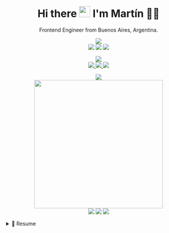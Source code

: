 
<h1 align='center'>
  Hi there <img src="https://user-images.githubusercontent.com/1303154/88677602-1635ba80-d120-11ea-84d8-d263ba5fc3c0.gif" width="30"> I'm Martín 👨‍💻
</h1>

<p align='center'>
  Frontend Engineer from Buenos Aires, Argentina.
</p>

<p align='center'>
  <img src="https://img.shields.io/badge/workspace-blue.svg?&style=for-the-badge&logoColor=white" />
  <br/>
  <img src="https://img.shields.io/badge/macbook%20pro-blue.svg?&style=for-the-badge&logo=apple&logoColor=white" />
  <img src="https://img.shields.io/badge/Intel%20I7%20-blue.svg?&style=for-the-badge&logo=intel&logoColor=white" />
  <img src="https://img.shields.io/badge/RAM%2016GB-blue.svg?&style=for-the-badge&logoColor=white" />
</p>

<p align='center'>
  <img src="https://img.shields.io/badge/contact-green.svg?&style=for-the-badge&logoColor=white" />
  <br/>
  <a href="https://www.linkedin.com/in/martinbobbio">
    <img src="https://img.shields.io/badge/linkedin-green.svg?&style=for-the-badge&logo=linkedin&logoColor=white" />
  </a>
  <a href="mailto:martinbobbio1@gmail.com">
    <img src="https://img.shields.io/badge/mail-green.svg?&style=for-the-badge&logo=gmail&logoColor=white" />
  </a>
  <a href="https://discord.gg/PrZE3Qs9AH">
    <img src="https://img.shields.io/badge/discord-green.svg?&style=for-the-badge&logo=discord&logoColor=white" />
  </a>
</p>

<p align='center'>
  <img src="https://img.shields.io/badge/stats-grey.svg?&style=for-the-badge&logoColor=white" />
  <br/>
  <a href="#"><img src="https://github-readme-stats.vercel.app/api?username=martinbobbio&show_icons=true&count_private=true&theme=dark" width="350"></a>
  <br/>
  <a href="#"><img src="https://badges.pufler.dev/visits/martinbobbio/profile"></a>
  <a href="#"><img src="https://badges.pufler.dev/years/martinbobbio"></a>
  <a href="#"><img src="https://badges.pufler.dev/repos/martinbobbio"></a>
</p>

<details>
  <summary>📃 Resume</summary>


## Education

- 📖 **Analista en Sistemas**\
📆 2015 - 2018\
📍 **Escuela Da Vinci** - Buenos Aires, Argentina

- 📖 **Tecnologías de la información**\
📆 2019 - 2021\
📍 **Universidad Palermo** - Buenos Aires, Argentina


## Experience

- 👨‍💻 **Developer Frontend**\
📆 2021 - moment\
📍 **Ripio** - Buenos Aires, Argentina
 
 - 👨‍💻 **Developer Frontend**\
📆 2019 - 2021\
📍 **Banco Galicia** - Buenos Aires, Argentina
 
- 👨‍💻 **Developer Jr.**\
📆 2017 - 2019\
📍 **Varcelona** - Buenos Aires, Argentina

## Technical information

<img align="right" src="https://img.shields.io/badge/Ubuntu-E95420?logo=ubuntu&logoColor=white" />
<img align="right" src="https://img.shields.io/badge/Windows-0078D6?logo=windows&logoColor=white" />
<img align="right" src="https://img.shields.io/badge/MacOS-0078D6?logo=apple&logoColor=white" />

**Operating Systems**
  
<img align="right" src="https://img.shields.io/badge/Python-3498DB?logo=python&logoColor=white" />
<img align="right" src="https://img.shields.io/badge/Flask-181717?logo=flask&logoColor=white" />
<img align="right" src="https://img.shields.io/badge/Slack-4A154B?logo=slack&logoColor=white" />
<img align="right" src="https://img.shields.io/badge/Github-181717?logo=github&logoColor=white" />
<img align="right" src="https://img.shields.io/badge/Java-E34F26?logo=java&logoColor=white" />
<img align="right" src="https://img.shields.io/badge/Pycharm-181717?logo=pycharm&logoColor=white" />
<img align="right" src="https://img.shields.io/badge/MySQL-3498DB?logo=mysql&logoColor=white" />
<img align="right" src="https://img.shields.io/badge/Linux-181717?logo=linux&logoColor=white" />
<img align="right" src="https://img.shields.io/badge/Docker-3498DB?logo=docker&logoColor=white" />
  
**Skills**


</details>
